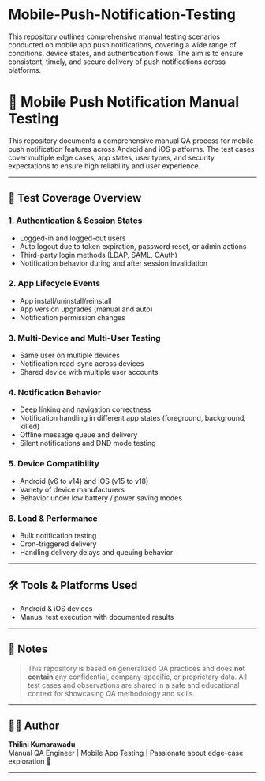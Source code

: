 # Mobile-Push-Notification-Testing
This repository outlines comprehensive manual testing scenarios conducted on mobile app push notifications, covering a wide range of conditions, device states, and authentication flows. The aim is to ensure consistent, timely, and secure delivery of push notifications across platforms.

# 📲 Mobile Push Notification Manual Testing

This repository documents a comprehensive manual QA process for mobile push notification features across Android and iOS platforms. The test cases cover multiple edge cases, app states, user types, and security expectations to ensure high reliability and user experience.

---

## 🧪 Test Coverage Overview

### 1. Authentication & Session States
- Logged-in and logged-out users
- Auto logout due to token expiration, password reset, or admin actions
- Third-party login methods (LDAP, SAML, OAuth)
- Notification behavior during and after session invalidation

### 2. App Lifecycle Events
- App install/uninstall/reinstall
- App version upgrades (manual and auto)
- Notification permission changes

### 3. Multi-Device and Multi-User Testing
- Same user on multiple devices
- Notification read-sync across devices
- Shared device with multiple user accounts

### 4. Notification Behavior
- Deep linking and navigation correctness
- Notification handling in different app states (foreground, background, killed)
- Offline message queue and delivery
- Silent notifications and DND mode testing

### 5. Device Compatibility
- Android (v6 to v14) and iOS (v15 to v18)
- Variety of device manufacturers
- Behavior under low battery / power saving modes

### 6. Load & Performance
- Bulk notification testing
- Cron-triggered delivery
- Handling delivery delays and queuing behavior

---

## 🛠️ Tools & Platforms Used
- Android & iOS devices
- Manual test execution with documented results

---

## 📎 Notes
> This repository is based on generalized QA practices and does **not contain** any confidential, company-specific, or proprietary data. All test cases and observations are shared in a safe and educational context for showcasing QA methodology and skills.

---

## 👩‍💻 Author
**Thilini Kumarawadu**  
Manual QA Engineer | Mobile App Testing | Passionate about edge-case exploration 🚀

---

